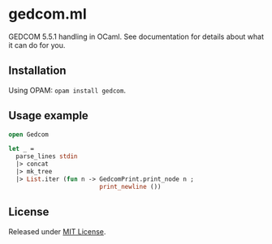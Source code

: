 # gedcom.ml

GEDCOM 5.5.1 handling in OCaml. See documentation for details
about what it can do for you.

## Installation

Using OPAM: `opam install gedcom`.

## Usage example

```ocaml
open Gedcom

let _ =
  parse_lines stdin
  |> concat
  |> mk_tree
  |> List.iter (fun n -> GedcomPrint.print_node n ;
     	                 print_newline ())
```

## License

Released under [MIT License](http://opensource.org/licenses/MIT).
